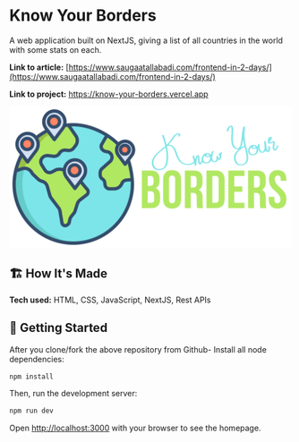 # Know Your Borders
A web application built on NextJS, giving a list of all countries in the world with some stats on each.

**Link to article:** [https://www.saugaatallabadi.com/frontend-in-2-days/](https://www.saugaatallabadi.com/frontend-in-2-days/)

**Link to project:** https://know-your-borders.vercel.app

![logo](https://raw.githubusercontent.com/saugaatallabadi/know-your-borders/main/public/earth.png)

## 🏗 How It's Made

**Tech used:** HTML, CSS, JavaScript, NextJS, Rest APIs


## 🏁 Getting Started

After you clone/fork the above repository from Github-
Install all node dependencies:

```bash
npm install
```

Then, run the development server:

```bash
npm run dev
```

Open [http://localhost:3000](http://localhost:3000) with your browser to see the homepage.
